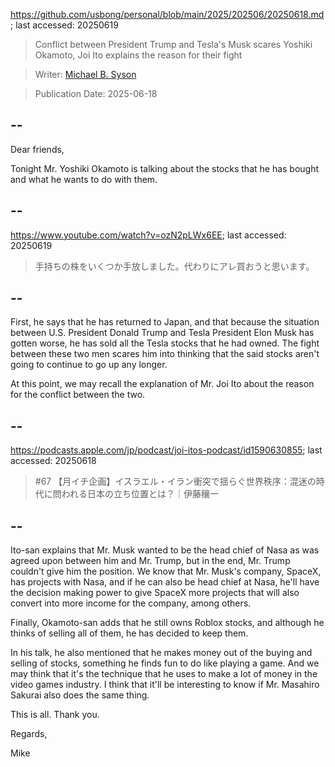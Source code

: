 https://github.com/usbong/personal/blob/main/2025/202506/20250618.md; last accessed: 20250619

> Conflict between President Trump and Tesla's Musk scares Yoshiki Okamoto, Joi Ito explains the reason for their fight

> Writer: [Michael B. Syson](https://www.linkedin.com/in/michaelsyson/)

> Publication Date: 2025-06-18

## --

Dear friends,

Tonight Mr. Yoshiki Okamoto is talking about the stocks that he has bought and what he wants to do with them.

## --

https://www.youtube.com/watch?v=ozN2pLWx6EE; last accessed: 20250619

> 手持ちの株をいくつか手放しました。代わりにアレ買おうと思います。

## --

First, he says that he has returned to Japan, and that because the situation between U.S. President Donald Trump and Tesla President Elon Musk has gotten worse, he has sold all the Tesla stocks that he had owned. The fight between these two men scares him into thinking that the said stocks aren't going to continue to go up any longer.

At this point, we may recall the explanation of Mr. Joi Ito about the reason for the conflict between the two.

## --

https://podcasts.apple.com/jp/podcast/joi-itos-podcast/id1590630855; last accessed: 20250618

> #67 【月イチ企画】イスラエル・イラン衝突で揺らぐ世界秩序：混迷の時代に問われる日本の立ち位置とは？｜伊藤穰一

## --

Ito-san explains that Mr. Musk wanted to be the head chief of Nasa as was agreed upon between him and Mr. Trump, but in the end, Mr. Trump couldn't give him the position. We know that Mr. Musk's company, SpaceX, has projects with Nasa, and if he can also be head chief at Nasa, he'll have the decision making power to give SpaceX more projects that will also convert into more income for the company, among others.

Finally, Okamoto-san adds that he still owns Roblox stocks, and although he thinks of selling all of them, he has decided to keep them.

In his talk, he also mentioned that he makes money out of the buying and selling of stocks, something he finds fun to do like playing a game. And we may think that it's the technique that he uses to make a lot of money in the video games industry. I think that it'll be interesting to know if Mr. Masahiro Sakurai also does the same thing.

This is all. Thank you.

Regards,

Mike